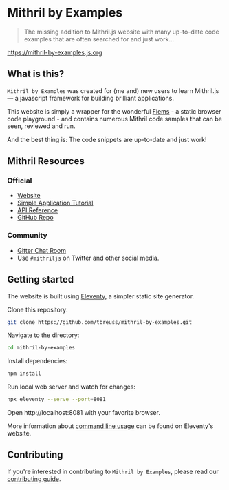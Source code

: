 # Mithril by Examples

> The missing addition to Mithril.js website with many up-to-date code examples that are often searched for and just work...

<https://mithril-by-examples.js.org>

## What is this?

`Mithril by Examples` was created for (me and) new users to learn Mithril.js — a javascript framework for building brilliant applications.

This website is simply a wrapper for the wonderful [Flems](https://flems.io) - a static browser code playground - and contains numerous Mithril code samples that can be seen, reviewed and run.

And the best thing is: The code snippets are up-to-date and just work!

## Mithril Resources

### Official

- [Website](https://mithril.js.org)
- [Simple Application Tutorial](https://mithril.js.org/simple-application.html)
- [API Reference](https://mithril.js.org/api.html)
- [GitHub Repo](https://github.com/MithrilJS/mithril.js)

### Community

- [Gitter Chat Room](https://gitter.im/mithriljs/mithril.js)
- Use `#mithriljs` on Twitter and other social media.

## Getting started

The website is built using [Eleventy](https://www.11ty.dev), a simpler static site generator.

Clone this repository:

~~~bash
git clone https://github.com/tbreuss/mithril-by-examples.git
~~~

Navigate to the directory:

~~~bash
cd mithril-by-examples
~~~

Install dependencies:

~~~bash
npm install
~~~

Run local web server and watch for changes:

~~~bash
npx eleventy --serve --port=8081
~~~

Open http://localhost:8081 with your favorite browser.

More information about [command line usage](https://www.11ty.dev/docs/usage/) can be found on Eleventy's website.

## Contributing

If you're interested in contributing to `Mithril by Examples`, please read our [contributing guide](Contribute.md).
